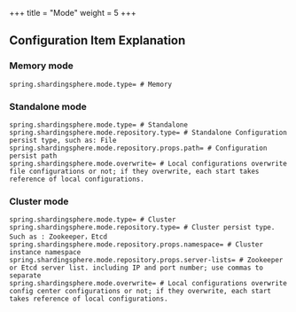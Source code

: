 +++
title = "Mode"
weight = 5
+++

## Configuration Item Explanation

### Memory mode
```properties
spring.shardingsphere.mode.type= # Memory
```

### Standalone mode
```properties
spring.shardingsphere.mode.type= # Standalone
spring.shardingsphere.mode.repository.type= # Standalone Configuration persist type, such as: File
spring.shardingsphere.mode.repository.props.path= # Configuration persist path
spring.shardingsphere.mode.overwrite= # Local configurations overwrite file configurations or not; if they overwrite, each start takes reference of local configurations.
```

### Cluster mode
```properties
spring.shardingsphere.mode.type= # Cluster
spring.shardingsphere.mode.repository.type= # Cluster persist type. Such as : Zookeeper，Etcd
spring.shardingsphere.mode.repository.props.namespace= # Cluster instance namespace
spring.shardingsphere.mode.repository.props.server-lists= # Zookeeper or Etcd server list. including IP and port number; use commas to separate
spring.shardingsphere.mode.overwrite= # Local configurations overwrite config center configurations or not; if they overwrite, each start takes reference of local configurations.
```
